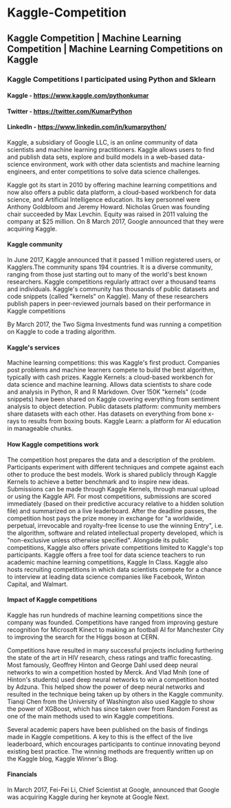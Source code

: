 # Kaggle-Competition

## Kaggle Competition | Machine Learning Competition | Machine Learning Competitions on Kaggle

### Kaggle Competitions I participated using Python and Sklearn

#### Kaggle - https://www.kaggle.com/pythonkumar
#### Twitter - https://twitter.com/KumarPython
#### LinkedIn - https://www.linkedin.com/in/kumarpython/

Kaggle, a subsidiary of Google LLC, is an online community of data scientists and machine learning practitioners. Kaggle allows users to find and publish data sets, explore and build models in a web-based data-science environment, work with other data scientists and machine learning engineers, and enter competitions to solve data science challenges.

Kaggle got its start in 2010 by offering machine learning competitions and now also offers a public data platform, a cloud-based workbench for data science, and Artificial Intelligence education. Its key personnel were Anthony Goldbloom and Jeremy Howard. Nicholas Gruen was founding chair succeeded by Max Levchin. Equity was raised in 2011 valuing the company at $25 million. On 8 March 2017, Google announced that they were acquiring Kaggle.

#### Kaggle community
In June 2017, Kaggle announced that it passed 1 million registered users, or Kagglers.The community spans 194 countries. It is a diverse community, ranging from those just starting out to many of the world's best known researchers.
Kaggle competitions regularly attract over a thousand teams and individuals. Kaggle's community has thousands of public datasets and code snippets (called "kernels" on Kaggle). Many of these researchers publish papers in peer-reviewed journals based on their performance in Kaggle competitions

By March 2017, the Two Sigma Investments fund was running a competition on Kaggle to code a trading algorithm.

#### Kaggle's services
Machine learning competitions: this was Kaggle's first product. Companies post problems and machine learners compete to build the best algorithm, typically with cash prizes.
Kaggle Kernels: a cloud-based workbench for data science and machine learning. Allows data scientists to share code and analysis in Python, R and R Markdown. Over 150K "kernels" (code snippets) have been shared on Kaggle covering everything from sentiment analysis to object detection.
Public datasets platform: community members share datasets with each other. Has datasets on everything from bone x-rays to results from boxing bouts.
Kaggle Learn: a platform for AI education in manageable chunks.

#### How Kaggle competitions work
The competition host prepares the data and a description of the problem.
Participants experiment with different techniques and compete against each other to produce the best models. Work is shared publicly through Kaggle Kernels to achieve a better benchmark and to inspire new ideas. Submissions can be made through Kaggle Kernels, through manual upload or using the Kaggle API. For most competitions, submissions are scored immediately (based on their predictive accuracy relative to a hidden solution file) and summarized on a live leaderboard.
After the deadline passes, the competition host pays the prize money in exchange for "a worldwide, perpetual, irrevocable and royalty-free license  to use the winning Entry", i.e. the algorithm, software and related intellectual property developed, which is "non-exclusive unless otherwise specified".
Alongside its public competitions, Kaggle also offers private competitions limited to Kaggle's top participants. Kaggle offers a free tool for data science teachers to run academic machine learning competitions, Kaggle In Class. Kaggle also hosts recruiting competitions in which data scientists compete for a chance to interview at leading data science companies like Facebook, Winton Capital, and Walmart.

#### Impact of Kaggle competitions

Kaggle has run hundreds of machine learning competitions since the company was founded. Competitions have ranged from improving gesture recognition for Microsoft Kinect to making an football AI for Manchester City to improving the search for the Higgs boson at CERN.

Competitions have resulted in many successful projects including furthering the state of the art in HIV research, chess ratings and traffic forecasting. Most famously, Geoffrey Hinton and George Dahl used deep neural networks to win a competition hosted by Merck. And Vlad Mnih (one of Hinton's students) used deep neural networks to win a competition hosted by Adzuna. This helped show the power of deep neural networks and resulted in the technique being taken up by others in the Kaggle community. Tianqi Chen from the University of Washington also used Kaggle to show the power of XGBoost, which has since taken over from Random Forest as one of the main methods used to win Kaggle competitions.

Several academic papers have been published on the basis of findings made in Kaggle competitions. A key to this is the effect of the live leaderboard, which encourages participants to continue innovating beyond existing best practice. The winning methods are frequently written up on the Kaggle blog, Kaggle Winner's Blog.

#### Financials
In March 2017, Fei-Fei Li, Chief Scientist at Google, announced that Google was acquiring Kaggle during her keynote at Google Next.
